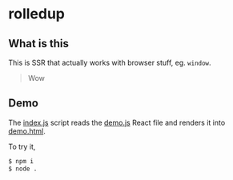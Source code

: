 # rolledup

## What is this

This is SSR that actually works with browser stuff, eg. `window`.

> Wow

## Demo

The [index.js](./index.js) script reads the [demo.js](./examples/demo.js) React file and renders it into [demo.html](./examples/demo.html).

To try it,

```sh
$ npm i
$ node .
```
